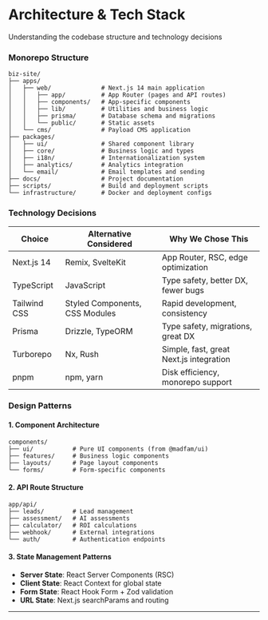 # Architecture & Tech Stack

Understanding the codebase structure and technology decisions

### **Monorepo Structure**

```
biz-site/
├── apps/
│   ├── web/              # Next.js 14 main application
│   │   ├── app/          # App Router (pages and API routes)
│   │   ├── components/   # App-specific components
│   │   ├── lib/          # Utilities and business logic
│   │   ├── prisma/       # Database schema and migrations
│   │   └── public/       # Static assets
│   └── cms/              # Payload CMS application
├── packages/
│   ├── ui/               # Shared component library
│   ├── core/             # Business logic and types
│   ├── i18n/             # Internationalization system
│   ├── analytics/        # Analytics integration
│   └── email/            # Email templates and sending
├── docs/                 # Project documentation
├── scripts/              # Build and deployment scripts
└── infrastructure/       # Docker and deployment configs
```

### **Technology Decisions**

| **Choice**   | **Alternative Considered**     | **Why We Chose This**                   |
| ------------ | ------------------------------ | --------------------------------------- |
| Next.js 14   | Remix, SvelteKit               | App Router, RSC, edge optimization      |
| TypeScript   | JavaScript                     | Type safety, better DX, fewer bugs      |
| Tailwind CSS | Styled Components, CSS Modules | Rapid development, consistency          |
| Prisma       | Drizzle, TypeORM               | Type safety, migrations, great DX       |
| Turborepo    | Nx, Rush                       | Simple, fast, great Next.js integration |
| pnpm         | npm, yarn                      | Disk efficiency, monorepo support       |

### **Design Patterns**

#### **1. Component Architecture**

```
components/
├── ui/           # Pure UI components (from @madfam/ui)
├── features/     # Business logic components
├── layouts/      # Page layout components
└── forms/        # Form-specific components
```

#### **2. API Route Structure**

```
app/api/
├── leads/        # Lead management
├── assessment/   # AI assessments
├── calculator/   # ROI calculations
├── webhook/      # External integrations
└── auth/         # Authentication endpoints
```

#### **3. State Management Patterns**

- **Server State**: React Server Components (RSC)
- **Client State**: React Context for global state
- **Form State**: React Hook Form + Zod validation
- **URL State**: Next.js searchParams and routing

---
